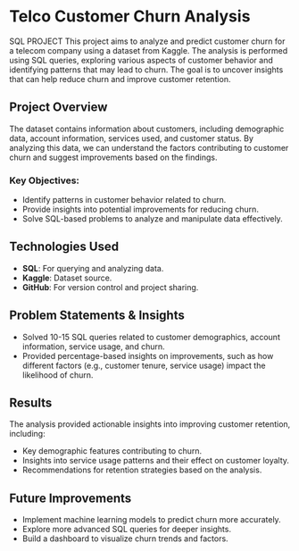 # Telco Customer Churn Analysis
SQL PROJECT
This project aims to analyze and predict customer churn for a telecom company using a dataset from Kaggle. The analysis is performed using SQL queries, exploring various aspects of customer behavior and identifying patterns that may lead to churn. The goal is to uncover insights that can help reduce churn and improve customer retention.

## Project Overview

The dataset contains information about customers, including demographic data, account information, services used, and customer status. By analyzing this data, we can understand the factors contributing to customer churn and suggest improvements based on the findings.

### Key Objectives:
- Identify patterns in customer behavior related to churn.
- Provide insights into potential improvements for reducing churn.
- Solve SQL-based problems to analyze and manipulate data effectively.
  
## Technologies Used
- **SQL**: For querying and analyzing data.
- **Kaggle**: Dataset source.
- **GitHub**: For version control and project sharing.

## Problem Statements & Insights
- Solved 10-15 SQL queries related to customer demographics, account information, service usage, and churn.
- Provided percentage-based insights on improvements, such as how different factors (e.g., customer tenure, service usage) impact the likelihood of churn.

## Results
The analysis provided actionable insights into improving customer retention, including:
- Key demographic features contributing to churn.
- Insights into service usage patterns and their effect on customer loyalty.
- Recommendations for retention strategies based on the analysis.

## Future Improvements
- Implement machine learning models to predict churn more accurately.
- Explore more advanced SQL queries for deeper insights.
- Build a dashboard to visualize churn trends and factors.


